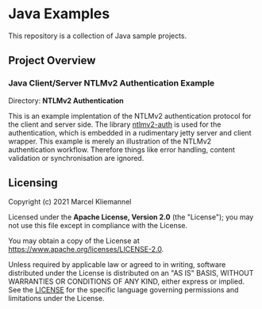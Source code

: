 # Java Examples

This repository is a collection of Java sample projects.

## Project Overview

### Java Client/Server NTLMv2 Authentication Example

Directory: __NTLMv2 Authentication__

This is an example implentation of the NTLMv2 authentication protocol for the client and server side. The library [ntlmv2-auth](https://sourceforge.net/projects/ntlmv2auth) is used for the authentication, which is embedded in a rudimentary jetty server and client wrapper. This example is merely an illustration of the NTLMv2 authentication workflow. Therefore things like error handling, content validation or synchronisation are ignored.

## Licensing

Copyright (c) 2021 Marcel Kliemannel

Licensed under the **Apache License, Version 2.0** (the "License"); you may not use this file except in compliance with the License.

You may obtain a copy of the License at <https://www.apache.org/licenses/LICENSE-2.0>.

Unless required by applicable law or agreed to in writing, software distributed under the License is distributed on an "AS IS" BASIS, WITHOUT WARRANTIES OR CONDITIONS OF ANY KIND, either express or implied. See the [LICENSE](./LICENSE) for the specific language governing permissions and limitations under the License.

